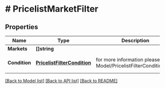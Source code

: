 # # PricelistMarketFilter


## Properties 


Name | Type | Description | Notes
------------ | ------------- | ------------- | -------------
**Markets**| **[]string** |   | [optional]
**Condition**| [**PricelistFilterCondition**](PricelistFilterCondition.md) |  for more information please, see Model/PricelistFilterCondition.php  | [optional] [default to IN]


[[Back to Model list]](../../README.md#models) [[Back to API list]](../../README.md#endpoints) [[Back to README]](../../README.md)


